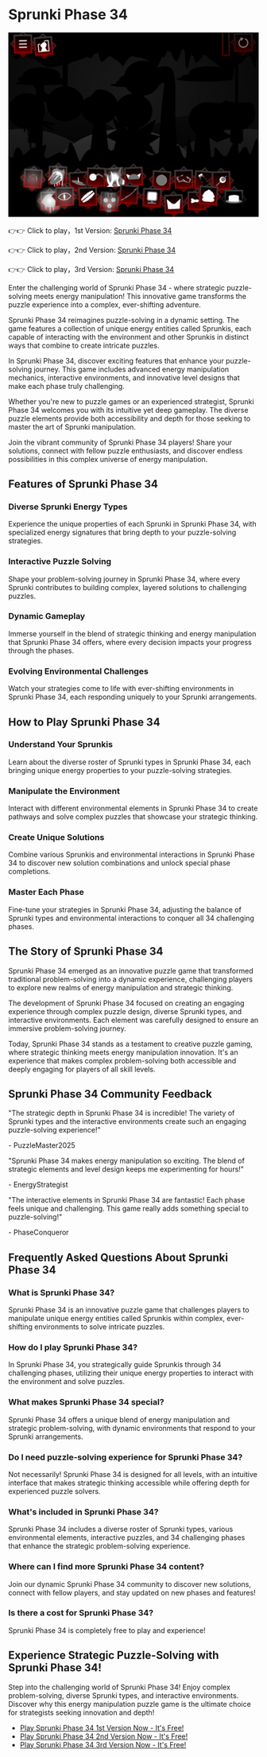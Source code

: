 # Sprunki Phase 34

![Sprunki Phase 34](https://raw.githubusercontent.com/sprunkiscrunkly/sprunki-phase-34/refs/heads/main/sprunki-phase-34.png "Sprunki Phase 34")

👉👉 Click to play，1st Version: [Sprunki Phase 34](https://sprunksters.com/sprunki-phase-34/ "Sprunki Phase 34")

👉👉 Click to play，2nd Version: [Sprunki Phase 34](https://sprunkiscrunkly.com/sprunki-phase-34/ "Sprunki Phase 34")

👉👉 Click to play，3rd Version: [Sprunki Phase 34](https://sprunkipyramixed.com/sprunki-phase-34/ "Sprunki Phase 34")

Enter the challenging world of Sprunki Phase 34 - where strategic puzzle-solving meets energy manipulation! This innovative game transforms the puzzle experience into a complex, ever-shifting adventure.

Sprunki Phase 34 reimagines puzzle-solving in a dynamic setting. The game features a collection of unique energy entities called Sprunkis, each capable of interacting with the environment and other Sprunkis in distinct ways that combine to create intricate puzzles.

In Sprunki Phase 34, discover exciting features that enhance your puzzle-solving journey. This game includes advanced energy manipulation mechanics, interactive environments, and innovative level designs that make each phase truly challenging.

Whether you're new to puzzle games or an experienced strategist, Sprunki Phase 34 welcomes you with its intuitive yet deep gameplay. The diverse puzzle elements provide both accessibility and depth for those seeking to master the art of Sprunki manipulation.

Join the vibrant community of Sprunki Phase 34 players! Share your solutions, connect with fellow puzzle enthusiasts, and discover endless possibilities in this complex universe of energy manipulation.

## Features of Sprunki Phase 34

### Diverse Sprunki Energy Types

Experience the unique properties of each Sprunki in Sprunki Phase 34, with specialized energy signatures that bring depth to your puzzle-solving strategies.

### Interactive Puzzle Solving

Shape your problem-solving journey in Sprunki Phase 34, where every Sprunki contributes to building complex, layered solutions to challenging puzzles.

### Dynamic Gameplay

Immerse yourself in the blend of strategic thinking and energy manipulation that Sprunki Phase 34 offers, where every decision impacts your progress through the phases.

### Evolving Environmental Challenges

Watch your strategies come to life with ever-shifting environments in Sprunki Phase 34, each responding uniquely to your Sprunki arrangements.

## How to Play Sprunki Phase 34

### Understand Your Sprunkis

Learn about the diverse roster of Sprunki types in Sprunki Phase 34, each bringing unique energy properties to your puzzle-solving strategies.

### Manipulate the Environment

Interact with different environmental elements in Sprunki Phase 34 to create pathways and solve complex puzzles that showcase your strategic thinking.

### Create Unique Solutions

Combine various Sprunkis and environmental interactions in Sprunki Phase 34 to discover new solution combinations and unlock special phase completions.

### Master Each Phase

Fine-tune your strategies in Sprunki Phase 34, adjusting the balance of Sprunki types and environmental interactions to conquer all 34 challenging phases.

## The Story of Sprunki Phase 34

Sprunki Phase 34 emerged as an innovative puzzle game that transformed traditional problem-solving into a dynamic experience, challenging players to explore new realms of energy manipulation and strategic thinking.

The development of Sprunki Phase 34 focused on creating an engaging experience through complex puzzle design, diverse Sprunki types, and interactive environments. Each element was carefully designed to ensure an immersive problem-solving journey.

Today, Sprunki Phase 34 stands as a testament to creative puzzle gaming, where strategic thinking meets energy manipulation innovation. It's an experience that makes complex problem-solving both accessible and deeply engaging for players of all skill levels.

## Sprunki Phase 34 Community Feedback

"The strategic depth in Sprunki Phase 34 is incredible! The variety of Sprunki types and the interactive environments create such an engaging puzzle-solving experience!"

\- PuzzleMaster2025

"Sprunki Phase 34 makes energy manipulation so exciting. The blend of strategic elements and level design keeps me experimenting for hours!"

\- EnergyStrategist

"The interactive elements in Sprunki Phase 34 are fantastic! Each phase feels unique and challenging. This game really adds something special to puzzle-solving!"

\- PhaseConqueror

## Frequently Asked Questions About Sprunki Phase 34

### What is Sprunki Phase 34?

Sprunki Phase 34 is an innovative puzzle game that challenges players to manipulate unique energy entities called Sprunkis within complex, ever-shifting environments to solve intricate puzzles.

### How do I play Sprunki Phase 34?

In Sprunki Phase 34, you strategically guide Sprunkis through 34 challenging phases, utilizing their unique energy properties to interact with the environment and solve puzzles.

### What makes Sprunki Phase 34 special?

Sprunki Phase 34 offers a unique blend of energy manipulation and strategic problem-solving, with dynamic environments that respond to your Sprunki arrangements.

### Do I need puzzle-solving experience for Sprunki Phase 34?

Not necessarily! Sprunki Phase 34 is designed for all levels, with an intuitive interface that makes strategic thinking accessible while offering depth for experienced puzzle solvers.

### What's included in Sprunki Phase 34?

Sprunki Phase 34 includes a diverse roster of Sprunki types, various environmental elements, interactive puzzles, and 34 challenging phases that enhance the strategic problem-solving experience.

### Where can I find more Sprunki Phase 34 content?

Join our dynamic Sprunki Phase 34 community to discover new solutions, connect with fellow players, and stay updated on new phases and features!

### Is there a cost for Sprunki Phase 34?

Sprunki Phase 34 is completely free to play and experience!

## Experience Strategic Puzzle-Solving with Sprunki Phase 34!

Step into the challenging world of Sprunki Phase 34! Enjoy complex problem-solving, diverse Sprunki types, and interactive environments. Discover why this energy manipulation puzzle game is the ultimate choice for strategists seeking innovation and depth!

- [Play Sprunki Phase 34 1st Version Now - It's Free!](https://sprunksters.com/sprunki-phase-34/)
- [Play Sprunki Phase 34 2nd Version Now - It's Free!](https://sprunkiscrunkly.com/sprunki-phase-34/)
- [Play Sprunki Phase 34 3rd Version Now - It's Free!](https://sprunkipyramixed.com/sprunki-phase-34/)
